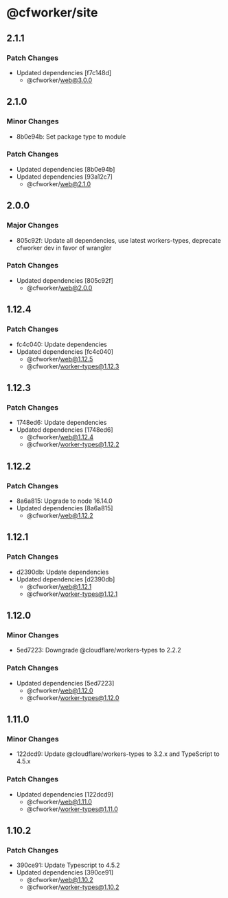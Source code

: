 # @cfworker/site

## 2.1.1

### Patch Changes

- Updated dependencies [f7c148d]
  - @cfworker/web@3.0.0

## 2.1.0

### Minor Changes

- 8b0e94b: Set package type to module

### Patch Changes

- Updated dependencies [8b0e94b]
- Updated dependencies [93a12c7]
  - @cfworker/web@2.1.0

## 2.0.0

### Major Changes

- 805c92f: Update all dependencies, use latest workers-types, deprecate cfworker dev in favor of wrangler

### Patch Changes

- Updated dependencies [805c92f]
  - @cfworker/web@2.0.0

## 1.12.4

### Patch Changes

- fc4c040: Update dependencies
- Updated dependencies [fc4c040]
  - @cfworker/web@1.12.5
  - @cfworker/worker-types@1.12.3

## 1.12.3

### Patch Changes

- 1748ed6: Update dependencies
- Updated dependencies [1748ed6]
  - @cfworker/web@1.12.4
  - @cfworker/worker-types@1.12.2

## 1.12.2

### Patch Changes

- 8a6a815: Upgrade to node 16.14.0
- Updated dependencies [8a6a815]
  - @cfworker/web@1.12.2

## 1.12.1

### Patch Changes

- d2390db: Update dependencies
- Updated dependencies [d2390db]
  - @cfworker/web@1.12.1
  - @cfworker/worker-types@1.12.1

## 1.12.0

### Minor Changes

- 5ed7223: Downgrade @cloudflare/workers-types to 2.2.2

### Patch Changes

- Updated dependencies [5ed7223]
  - @cfworker/web@1.12.0
  - @cfworker/worker-types@1.12.0

## 1.11.0

### Minor Changes

- 122dcd9: Update @cloudflare/workers-types to 3.2.x and TypeScript to 4.5.x

### Patch Changes

- Updated dependencies [122dcd9]
  - @cfworker/web@1.11.0
  - @cfworker/worker-types@1.11.0

## 1.10.2

### Patch Changes

- 390ce91: Update Typescript to 4.5.2
- Updated dependencies [390ce91]
  - @cfworker/web@1.10.2
  - @cfworker/worker-types@1.10.2
